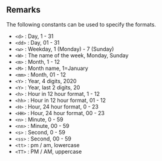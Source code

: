 ## Remarks

The following constants can be used to specify the formats.
* `<d>` : Day, 1 - 31
* `<dd>` : Day, 01 - 31
* `<w>` : Weekday, 1 (Monday) - 7 (Sunday)
* `<W>` : The name of the week, Monday, Sunday
* `<m>` : Month, 1 - 12
* `<M>` : Month name, 1=January
* `<mm>` : Month, 01 - 12
* `<Y>` : Year, 4 digits, 2020
* `<Y>` : Year, last 2 digits, 20
* `<h>` : Hour in 12 hour format, 1 - 12
* `<hh>` : Hour in 12 hour format, 01 - 12
* `<H>` : Hour, 24 hour format, 0 - 23
* `<HH>` : Hour, 24 hour format, 00 - 23
* `<n>` : Minute, 0 - 59
* `<nn>` : Minute, 00 - 59
* `<s>` : Second, 0 - 59
* `<ss>` : Second, 00 - 59
* `<tt>` : pm / am, lowercase
* `<TT>` : PM / AM, uppercase